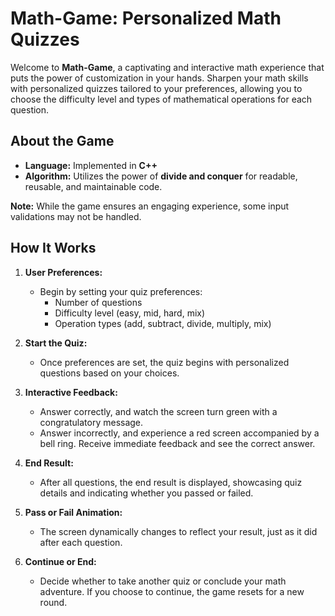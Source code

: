 # Math-Game: Personalized Math Quizzes

Welcome to **Math-Game**, a captivating and interactive math experience that puts the power of customization in your hands. Sharpen your math skills with personalized quizzes tailored to your preferences, allowing you to choose the difficulty level and types of mathematical operations for each question.

## About the Game

- **Language:** Implemented in **C++**
- **Algorithm:** Utilizes the power of **divide and conquer** for readable, reusable, and maintainable code.

**Note:** While the game ensures an engaging experience, some input validations may not be handled.

## How It Works

1. **User Preferences:**
   - Begin by setting your quiz preferences:
     - Number of questions
     - Difficulty level (easy, mid, hard, mix)
     - Operation types (add, subtract, divide, multiply, mix)

2. **Start the Quiz:**
   - Once preferences are set, the quiz begins with personalized questions based on your choices.

3. **Interactive Feedback:**
   - Answer correctly, and watch the screen turn green with a congratulatory message.
   - Answer incorrectly, and experience a red screen accompanied by a bell ring. Receive immediate feedback and see the correct answer.

4. **End Result:**
   - After all questions, the end result is displayed, showcasing quiz details and indicating whether you passed or failed.

5. **Pass or Fail Animation:**
   - The screen dynamically changes to reflect your result, just as it did after each question.

6. **Continue or End:**
   - Decide whether to take another quiz or conclude your math adventure. If you choose to continue, the game resets for a new round.

